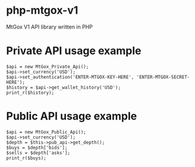 php-mtgox-v1
============

MtGox V1 API library written in PHP

# Private API usage example
```
$api = new MtGox_Private_Api();
$api->set_currency('USD');
$api->set_authentication('ENTER-MTGOX-KEY-HERE', 'ENTER-MTGOX-SECRET-HERE');
$history = $api->get_wallet_history('USD');
print_r($history);
```

# Public API usage example
```
$api = new MtGox_Public_Api();
$api->set_currency('USD');
$depth = $this->pub_api->get_depth();
$buys = $depth['bids'];
$sells = $depth['asks']; 
print_r($buys);
```